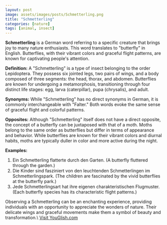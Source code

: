 ```yaml
---
layout: post
image: assets/images/posts/Schmetterling.png
title: "Schmetterling"
categories: [nature]
tags: [animal, insect]
---
```


**Schmetterling** is a German word referring to a specific creature that brings joy to many nature enthusiasts. This word translates to "butterfly" in English. Butterflies, with their vibrant colors and graceful flight patterns, are known for captivating people's attention.

**Definition:**
A "Schmetterling" is a type of insect belonging to the order Lepidoptera. They possess six jointed legs, two pairs of wings, and a body composed of three segments: the head, thorax, and abdomen. Butterflies are known for undergoing a metamorphosis, transitioning through four distinct life stages: egg, larva (caterpillar), pupa (chrysalis), and adult.

**Synonyms:**
While "Schmetterling" has no direct synonyms in German, it is commonly interchangeable with "Falter." Both words evoke the same sense of graceful flight and colorful patterns.

**Opposites:**
Although "Schmetterling" itself does not have a direct opposite, the concept of a butterfly can be juxtaposed with that of a moth. Moths belong to the same order as butterflies but differ in terms of appearance and behavior. While butterflies are known for their vibrant colors and diurnal habits, moths are typically duller in color and more active during the night.

**Examples:**
1. Ein Schmetterling flatterte durch den Garten. (A butterfly fluttered through the garden.)
2. Die Kinder sind fasziniert von den leuchtenden Schmetterlingen im Schmetterlingspark. (The children are fascinated by the vivid butterflies at the butterfly park.)
3. Jede Schmetterlingsart hat ihre eigenen charakteristischen Flugmuster. (Each butterfly species has its characteristic flight patterns.)

Observing a Schmetterling can be an enchanting experience, providing individuals with an opportunity to appreciate the wonders of nature. Their delicate wings and graceful movements make them a symbol of beauty and transformation.\ <a id="yg-widget-0" class="youglish-widget" data-query="Schmetterling" data-lang="german" data-components="8412" data-auto-start="0" data-bkg-color="theme_light" data-title="How%20to%20pronounce%20Schmetterling%20in%20German"  rel="nofollow" href="https://youglish.com">Visit YouGlish.com</a><script async src="https://youglish.com/public/emb/widget.js" charset="utf-8"></script>